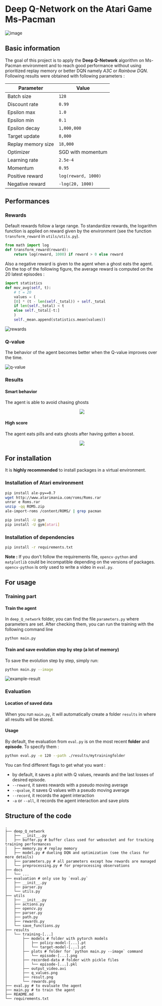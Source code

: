# Deep Q-Network on the Atari Game Ms-Pacman

![image](https://github.com/bhanmrinal/Ms-Pacman-Deep-Q-Network-/assets/97622240/a4d78f2e-79b0-433d-b2a6-6a898f0eb9e6)

## Basic information

The goal of this project is to apply the **Deep Q-Network** algorithm on Ms-Pacman environment and to reach good performance without using prioritized replay memory or better DQN namely _A3C_ or _Rainbow DQN_.
Following results were obtained with following parameters :

| Parameter          | Value               |
| ------------------ | ------------------- |
| Batch size         | `128`               |
| Discount rate      | `0.99`              |
| Epsilon max        | `1.0`               |
| Epsilon min        | `0.1`               |
| Epsilon decay      | `1,000,000`         |
| Target update      | `8,000`             |
| Replay memory size | `18,000`            |
| Optimizer          | SGD with momentum   |
| Learning rate      | `2.5e-4`            |
| Momentum           | `0.95`              |
| Positive reward    | `log(reward, 1000)` |
| Negative reward    | `-log(20, 1000)`    |

## Performances

### Rewards

Default rewards follow a large range. To standardize rewards, the logarithm function is applied on reward given by the environment (see the function `transform_reward` in `utils/utils.py`).

```python
from math import log
def transform_reward(reward):
    return log(reward, 1000) if reward > 0 else reward
```

Also a negative reward is given to the agent when a ghost eats the agent. On the top of the following figure, the average reward is computed on the 20 latest episodes :

```python
import statistics
def mov_avg(self, t):
    # t = 20
    values = (
	[0] * (t - len(self._total)) + self._total
	if len(self._total) < t
	else self._total[-t:]
    )
    self._mean.append(statistics.mean(values))
```

![rewards](./docs/rewards.png)

### Q-value

The behavior of the agent becomes better when the Q-value improves over the time.

![q-value](./docs/q_values.png)

### Results

#### Smart behavior

The agent is able to avoid chasing ghosts

<p align="center">
  <img src="./docs/good_behavior.gif"/>
</p>

#### High score

The agent eats pills and eats ghosts after having gotten a boost. 

<p align="center">
  <img src="./docs/high_score.gif"/>
</p>

## For installation

It is **highly recommended** to install packages in a virtual environment.

### Installation of Atari environment

```sh
pip install ale-py==0.7
wget http://www.atarimania.com/roms/Roms.rar
unrar e Roms.rar
unzip -qq ROMS.zip
ale-import-roms /content/ROMS/ | grep pacman

pip install -U gym
pip install -U gym[atari]
```

### Installation of dependencies

```sh
pip install -r requirements.txt
```

**Note :** If you don't follow the requirements file, `opencv-python` and `matplotlib` could be incompatible depending on the versions of packages. `opencv-python` is only used to write a video in `eval.py`.

## For usage

### Training part

#### Train the agent

In `deep_Q_network` folder, you can find the file `parameters.py` where parameters are set. After checking them, you can run the training with the following command line

```sh
python main.py
```

#### Train and save evolution step by step (a lot of memory)

To save the evolution step by step, simply run:
```sh
python main.py --image
```

![example-result](./docs/example-result.png)


### Evaluation

#### Location of saved data

When you run `main.py`, it will automatically create a folder `results` in where all results will be stored.

#### Usage

By default, the evaluation from `eval.py` is on the most recent **folder** and **episode**.
To specify them :
```sh
python eval.py -e 120 --path ./results/mytrainingfolder
```
You can find different flags to get what you want :
- by default, it saves a plot with Q values, rewards and the last losses of desired episode.
- `--reward`, it saves rewards with a pseudo moving average
- `--qvalue`, it saves Q values with a pseudo moving average
- `--record`, it records the agent interaction
- `-a` or `--all`, it records the agent interaction and save plots


## Structure of the code
```
.
├── deep_Q_network
│   ├── __init__.py
│   ├── buffer.py # buffer class used for websocket and for tracking training performances
│   ├── memory.py # replay memory
│   ├── model.py # dueling DQN and optimization (see the class for more details)
│   ├── parameters.py # all parameters except how rewards are managed
│   └── preprocessing.py # for preprocessing observations
├── docs
│   └── ...
├── evaluation # only use by `eval.py`
│   ├── __init__.py
│   ├── parser.py
│   └── utils.py
├── utils
│   ├── __init__.py
│   ├── actions.py
│   ├── opencv.py
│   ├── parser.py
│   ├── path.py
│   ├── rewards.py
│   └── save_functions.py
├── results
│   └── training-[...]
│       ├── models # folder with pytorch models
│       │   ├── policy-model-[...].pt
│       │   └── target-model-[...].pt
│       ├── plots # folder for `python main.py --image` command
│       │   └── episode-[...].png
│       ├── recorded-data # folder with pickle files
│       │   └── episode-[...].pkl
│       ├── output_video.avi
│       ├── q_values.png
│       ├── result.png
│       └── rewards.png
├── eval.py # to evaluate the agent
├── main.py # to train the agent
├── README.md
└── requirements.txt
```
